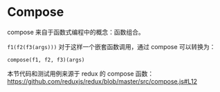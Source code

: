 # Compose

compose 来自于函数式编程中的概念：函数组合。

`f1(f2(f3(args)))` 对于这样一个嵌套函数调用，通过 compose 可以转换为：

`compose(f1, f2, f3)(args)`

本节代码和测试用例来源于 redux 的 compose 函数： https://github.com/reduxjs/redux/blob/master/src/compose.js#L12